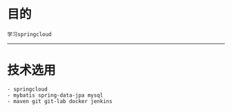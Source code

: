 # 目的
    学习springcloud
----
# 技术选用
    - springcloud
    - mybatis spring-data-jpa mysql
    - maven git git-lab docker jenkins